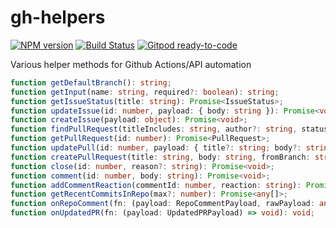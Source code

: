 # gh-helpers
[![NPM version](https://img.shields.io/npm/v/gh-helpers.svg)](http://npmjs.com/package/gh-helpers)
[![Build Status](https://github.com/extremeheat/gh-helpers/actions/workflows/ci.yml/badge.svg)](https://github.com/extremeheat/gh-helpers/actions/workflows/)
[![Gitpod ready-to-code](https://img.shields.io/badge/Gitpod-ready--to--code-blue?logo=gitpod)](https://gitpod.io/#https://github.com/extremeheat/gh-helpers)

Various helper methods for Github Actions/API automation

```ts
function getDefaultBranch(): string;
function getInput(name: string, required?: boolean): string;
function getIssueStatus(title: string): Promise<IssueStatus>;
function updateIssue(id: number, payload: { body: string }): Promise<void>;
function createIssue(payload: object): Promise<void>;
function findPullRequest(titleIncludes: string, author?: string, status?: string): Promise<IssueStatus>;
function getPullRequest(id: number): Promise<PullRequest>;
function updatePull(id: number, payload: { title?: string; body?: string }): Promise<void>;
function createPullRequest(title: string, body: string, fromBranch: string, intoBranch?: string): Promise<void>;
function close(id: number, reason?: string): Promise<void>;
function comment(id: number, body: string): Promise<void>;
function addCommentReaction(commentId: number, reaction: string): Promise<void>;
function getRecentCommitsInRepo(max?: number): Promise<any[]>;
function onRepoComment(fn: (payload: RepoCommentPayload, rawPayload: any) => void): void;
function onUpdatedPR(fn: (payload: UpdatedPRPayload) => void): void;
```